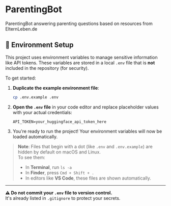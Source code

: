 # ParentingBot
ParentingBot answering parenting questions based on resources from ElternLeben.de




## 🔧 Environment Setup

This project uses environment variables to manage sensitive information like API tokens. These variables are stored in a local `.env` file that is **not** included in the repository (for security).

To get started:

1. **Duplicate the example environment file**:
   ```bash
   cp .env.example .env
   ```

2. **Open the `.env` file** in your code editor and replace placeholder values with your actual credentials:
   ```env
   API_TOKEN=your_huggingface_api_token_here
   ```

3. You're ready to run the project! Your environment variables will now be loaded automatically.

> **Note**: Files that begin with a dot (like `.env` and `.env.example`) are hidden by default on macOS and Linux.  
> To see them:
> - In **Terminal**, run `ls -a`  
> - In **Finder**, press `Cmd + Shift + .`  
> - In editors like **VS Code**, these files are shown automatically.

---

**⚠️ Do not commit your `.env` file to version control.**  
It's already listed in `.gitignore` to protect your secrets.
